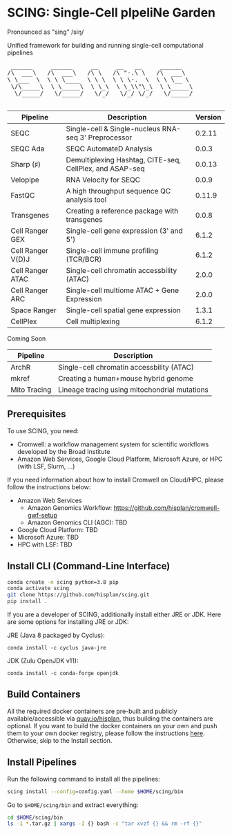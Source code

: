 # SCING: Single-Cell pIpeliNe Garden

Pronounced as "sing" /siŋ/

Unified framework for building and running single-cell computational pipelines

<pre>
 ______     ______     __     __   __     ______
/\  ___\   /\  ___\   /\ \   /\ "-.\ \   /\  ___\
\ \___  \  \ \ \____  \ \ \  \ \ \-.  \  \ \ \__ \
 \/\_____\  \ \_____\  \ \_\  \ \_\\"\_\  \ \_____\
  \/_____/   \/_____/   \/_/   \/_/ \/_/   \/_____/

</pre>

Pipeline          | Description                                              | Version
----------------- | ---------------------------------------------------------|---------
SEQC              | Single-cell & Single-nucleus RNA-seq 3' Preprocessor     | 0.2.11
SEQC Ada          | SEQC AutomateD Analysis                                  | 0.0.3
Sharp (♯)         | Demultiplexing Hashtag, CITE-seq, CellPlex, and ASAP-seq | 0.0.13
Velopipe          | RNA Velocity for SEQC                                    | 0.0.9
FastQC            | A high throughput sequence QC analysis tool              | 0.11.9
Transgenes        | Creating a reference package with transgenes             | 0.0.8
Cell Ranger GEX   | Single-cell gene expression (3' and 5')                  | 6.1.2
Cell Ranger V(D)J | Single-cell immune profiling (TCR/BCR)                   | 6.1.2
Cell Ranger ATAC  | Single-cell chromatin accessbility (ATAC)                | 2.0.0
Cell Ranger ARC   | Single-cell multiome ATAC + Gene Expression              | 2.0.0
Space Ranger      | Single-cell spatial gene expression                      | 1.3.1
CellPlex          | Cell multiplexing                                        | 6.1.2

Coming Soon

Pipeline          | Description
----------------- | --------------------------------------------------------------
ArchR             | Single-cell chromatin accessbility (ATAC)
mkref             | Creating a human+mouse hybrid genome
Mito Tracing      | Lineage tracing using mitochondrial mutations

## Prerequisites

To use SCING, you need:

- Cromwell: a workflow management system for scientific workflows developed by the Broad Institute
- Amazon Web Services, Google Cloud Platform, Microsoft Azure, or HPC (with LSF, Slurm, ...)

If you need information about how to install Cromwell on Cloud/HPC, please follow the instructions below:

- Amazon Web Services
  - Amazon Genomics Workflow: https://github.com/hisplan/cromwell-gwf-setup
  - Amazon Genomics CLI (AGC): TBD
- Google Cloud Platform: TBD
- Microsoft Azure: TBD
- HPC with LSF: TBD

## Install CLI (Command-Line Interface)

```bash
conda create -n scing python=3.8 pip
conda activate scing
git clone https://github.com/hisplan/scing.git
pip install .
```

If you are a developer of SCING, additionally install either JRE or JDK. Here are some options for installing JRE or JDK:

JRE (Java 8 packaged by Cyclus):

```
conda install -c cyclus java-jre
```

JDK (Zulu OpenJDK v11):

```
conda install -c conda-forge openjdk
```

## Build Containers

All the required docker containers are pre-built and publicly available/accessible via [quay.io/hisplan](https://quay.io/user/hisplan), thus building the containers are optional. If you want to build the docker containers on your own and push them to your own docker registry, please follow the instructions [here](./docs/build.md). Otherwise, skip to the Install section.

## Install Pipelines

Run the following command to install all the pipelines:

```bash
scing install --config=config.yaml --home $HOME/scing/bin
```

Go to `$HOME/scing/bin` and extract everything:

```bash
cd $HOME/scing/bin
ls -1 *.tar.gz | xargs -I {} bash -c "tar xvzf {} && rm -rf {}"
```
